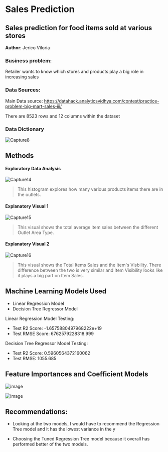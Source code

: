 # Sales Prediction 
## Sales prediction for food items sold at various stores

**Author**: Jerico Viloria 

### Business problem:

Retailer wants to know which stores and products play a big role in increasing sales

### Data Sources:
Main Data source: https://datahack.analyticsvidhya.com/contest/practice-problem-big-mart-sales-iii/

There are 8523 rows and 12 columns within the dataset 

### Data Dictionary 

![Capture8](https://user-images.githubusercontent.com/118643932/216562060-da5e61c2-d3a0-462a-92df-9d99897f9197.PNG)

## Methods
#### Exploratory Data Analysis 
![Capture14](https://user-images.githubusercontent.com/118643932/216569090-ec040f4a-1401-4131-98d9-e9a4f18d29cb.PNG)
> This histogram explores how many various products items there are in the outlets.

#### Explanatory Visual 1
![Capture15](https://user-images.githubusercontent.com/118643932/216569276-7265ee0e-d95e-4c21-b3e2-e7d057296e06.PNG)
> This visual shows the total average item sales between the different Outlet Area Type.

#### Explanatory Visual 2
![Capture16](https://user-images.githubusercontent.com/118643932/216574948-cb01463d-dc11-4f27-a16f-147b154a1e6e.PNG)
> This visual shows the Total Items Sales and the Item's Visbility. There difference between the two is very similar and Item Visibility looks like it plays a big part on Item Sales.

## Machine Learning Models Used
- Linear Regression Model
- Decision Tree Regressor Model

Linear Regression Model Testing:
- Test R2 Score: -1.6575880497968222e+19
- Test RMSE Score: 6762579228318.999

Decision Tree Regressor Model Testing:
- Test R2 Score: 0.5960564372160062
- Test RMSE: 1055.685

## Feature Importances and Coefficient Models

![image](https://user-images.githubusercontent.com/118643932/233561294-29f9f9cc-a197-43d8-99bd-cfc1c91524a1.png)

![image](https://user-images.githubusercontent.com/118643932/233561331-cdcf4fcc-ed5b-4d52-8b2f-d03918751e83.png)


## Recommendations:

- Looking at the two models, I would have to recommend the Regression Tree model and it has the lowest variance in the y 

- Choosing the Tuned Regression Tree model because it overall has performed better of the two models. 
